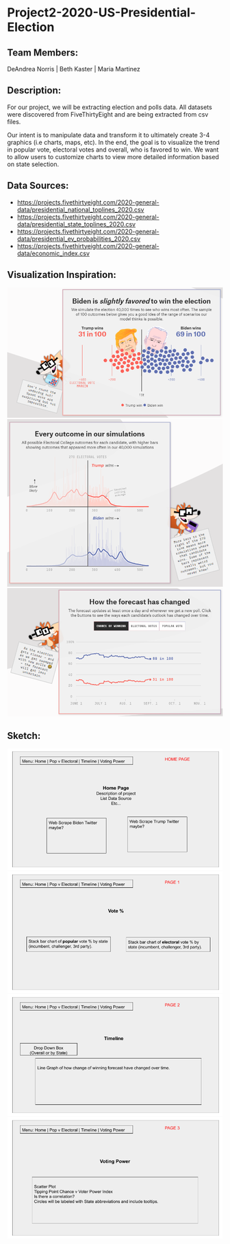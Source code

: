 # Project2-2020-US-Presidential-Election

## Team Members:
DeAndrea Norris | Beth Kaster | Maria Martinez

## Description:
For our project, we will be extracting election and polls data. All datasets were discovered from FiveThirtyEight and are being extracted from csv files. 

Our intent is to manipulate data and transform it to ultimately create 3-4 graphics (i.e charts, maps, etc).  In the end, the goal is to visualize the trend in popular vote, electoral votes and overall, who is favored to win.  We want to allow users to customize charts to view more detailed information based on state selection.

## Data Sources:
* https://projects.fivethirtyeight.com/2020-general-data/presidential_national_toplines_2020.csv
* https://projects.fivethirtyeight.com/2020-general-data/presidential_state_toplines_2020.csv
* https://projects.fivethirtyeight.com/2020-general-data/presidential_ev_probabilities_2020.csv
* https://projects.fivethirtyeight.com/2020-general-data/economic_index.csv


## Visualization Inspiration:
![Inspo1](static/Images/Inspo1.PNG)
![Inspo2](static/Images/Inspo2.PNG)
![Inspo3](static/Images/Inspo3.PNG)

## Sketch:
![SketchHome](static/Images/SketchHome.png)
![SketchPg1](static/Images/SketchPg1.png)
![SketchPg2](static/Images/SketchPg2.png)
![SketchPg3](static/Images/SketchPg3.png)
